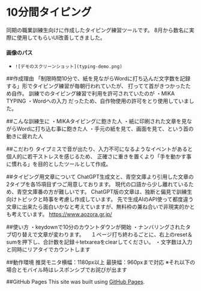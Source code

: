 # 10分間タイピング

同期の職業訓練生向けに作成したタイピング練習ツールです。
8月から数名に実際に使用してもらいUI改善してきました。

#### 画像のパス
- `![デモのスクリーンショット](typing-demo.png)`

##作成理由
「制限時間10分で、紙を見ながらWordに打ち込んだ文字数を記録する」形でタイピング練習が毎朝行われていたが、
打ってて首がきつかったため自作。
訓練でのタイピング練習で利用を許可されていたのが
・MIKA　TYPING
・Wordへの入力
だったため、自作物使用の許可をとり使用していました。

##こんな訓練生に
・MIKAタイピングに飽きた人
・紙に印刷された文章を見ながらWordに打ち込む事に飽きた人
・手元の紙を見て、画面を見て、という首の動きに疲れた人

##こだわり
タイプミスで音が出たり、入力不可になるようなイベントがあると個人的に若干ストレスを感じるため、
正確さに重きを置くより「手を動かす事に慣れる」を目的としたツールとして作成。

##タイピング用文章について
ChatGPT生成文と、青空文庫より引用した文章の2タイプを各15項目ずつご用意しております。
現代の口語から少し離れているため、青空文庫番の方が難しいです。
ChatGPT版の文章は、独断と偏見で訓練生向けトピックと時事を考慮し作成しています。
先で生成AIのAPI使って都度違う文章に出来たら面白いかなと考えていますが、無料枠の兼ね合いで非現実的かとも考えています。
https://www.aozora.gr.jp/

##使い方
・keydownで10分のカウントダウンが開始
・ナンバリングされたタブ切り替えで文章が変わります。
　１ページ打ち終わるごとに、右上のreset＆sumを押下し、合計数を記録＋tetxareaをclearしてください。
・文字数は入力と同時にリアタイでカウントします

##動作環境
推奨モニタ横幅：1180px以上
最狭幅：960pxまで対応
※それ以下の場合とモバイル時はレスポンシブでお詫びが出ます

 
##GitHub Pages
This site was built using [GitHub Pages](https://btk35.github.io/10minutesTyping/index.html).

